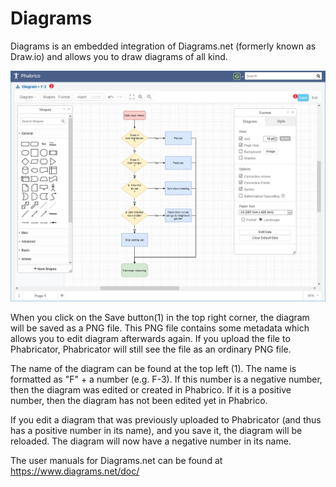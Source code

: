 # Diagrams

Diagrams is an embedded integration of Diagrams.net (formerly known as Draw.io) and allows you to draw diagrams of all kind.

![image-20210412181119372](Diagrams-01.png) <br />

When you click on the Save button(1) in the top right corner, the diagram will be saved as a PNG file.
This PNG file contains some metadata which allows you to edit diagram afterwards again.
If you upload the file to Phabricator, Phabricator will still see the file as an ordinary PNG file.

The name of the diagram can be found at the top left (1).
The name is formatted as "F" + a number (e.g.  F-3).
If this number is a negative number, then the diagram was edited or created in Phabrico.
If it is a positive number, then the diagram has not been edited yet in Phabrico.

If you edit a diagram that was previously uploaded to Phabricator (and thus has a positive number in its name), and you save it, the diagram will be reloaded. The diagram will now have a negative number in its name.

The user manuals for Diagrams.net can be found at <https://www.diagrams.net/doc/>

